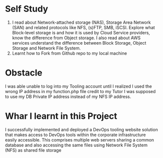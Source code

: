 # Self Study
1. I read about  Network-attached storage (NAS), Storage Area Network (SAN) and related protocols like NFS, (s)FTP, SMB, iSCSI. Explore what Block-level storage is and how it is used by Cloud Service providers, know the difference from Object storage. I also read about AWS services understand the difference between Block Storage, Object Storage and Network File System.
2. Learnt how to Fork from Github repo to my local machine 

# Obstacle 
I was able unable to log into my Tooling account until I realized I used the wrong IP address in my function.php file credit to my Tutor
I was supposed to use my DB Private IP address instead of my NFS IP address.

# Whar I learnt in this Project
I successfully implemented and deployed a DevOps tooling website solution that makes access to DevOps tools within the corporate infrastructure easily accessible. This comprises multiple web servers sharing a common database and also accessing the same files using Network File System (NFS) as shared file storage